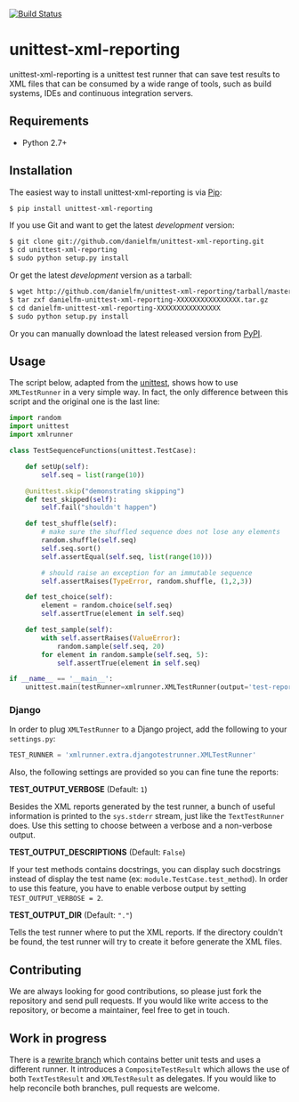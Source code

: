 [![Build Status](https://travis-ci.org/xmlrunner/unittest-xml-reporting.svg?branch=master)](https://travis-ci.org/xmlrunner/unittest-xml-reporting)

# unittest-xml-reporting

unittest-xml-reporting is a unittest test runner that can save test results
to XML files that can be consumed by a wide range of tools, such as build
systems, IDEs and continuous integration servers.

## Requirements

* Python 2.7+

## Installation

The easiest way to install unittest-xml-reporting is via
[Pip](http://www.pip-installer.org):

````bash
$ pip install unittest-xml-reporting
````

If you use Git and want to get the latest *development* version:

````bash
$ git clone git://github.com/danielfm/unittest-xml-reporting.git
$ cd unittest-xml-reporting
$ sudo python setup.py install
````

Or get the latest *development* version as a tarball:

````bash
$ wget http://github.com/danielfm/unittest-xml-reporting/tarball/master
$ tar zxf danielfm-unittest-xml-reporting-XXXXXXXXXXXXXXXX.tar.gz
$ cd danielfm-unittest-xml-reporting-XXXXXXXXXXXXXXXX
$ sudo python setup.py install
````

Or you can manually download the latest released version from
[PyPI](https://pypi.python.org/pypi/unittest-xml-reporting/).


## Usage

The script below, adapted from the
[unittest](http://docs.python.org/library/unittest.html), shows how to use
`XMLTestRunner` in a very simple way. In fact, the only difference between
this script and the original one is the last line:

````python
import random
import unittest
import xmlrunner

class TestSequenceFunctions(unittest.TestCase):

    def setUp(self):
        self.seq = list(range(10))

    @unittest.skip("demonstrating skipping")
    def test_skipped(self):
        self.fail("shouldn't happen")

    def test_shuffle(self):
        # make sure the shuffled sequence does not lose any elements
        random.shuffle(self.seq)
        self.seq.sort()
        self.assertEqual(self.seq, list(range(10)))

        # should raise an exception for an immutable sequence
        self.assertRaises(TypeError, random.shuffle, (1,2,3))

    def test_choice(self):
        element = random.choice(self.seq)
        self.assertTrue(element in self.seq)

    def test_sample(self):
        with self.assertRaises(ValueError):
            random.sample(self.seq, 20)
        for element in random.sample(self.seq, 5):
            self.assertTrue(element in self.seq)

if __name__ == '__main__':
    unittest.main(testRunner=xmlrunner.XMLTestRunner(output='test-reports'))
````

### Django

In order to plug `XMLTestRunner` to a Django project, add the following
to your `settings.py`:

````python
TEST_RUNNER = 'xmlrunner.extra.djangotestrunner.XMLTestRunner'
````

Also, the following settings are provided so you can fine tune the reports:

**TEST_OUTPUT_VERBOSE** (Default: `1`)

Besides the XML reports generated by the test runner, a bunch of useful
information is printed to the `sys.stderr` stream, just like the
`TextTestRunner` does. Use this setting to choose between a verbose and a
non-verbose output.

**TEST_OUTPUT_DESCRIPTIONS** (Default: `False`)

If your test methods contains docstrings, you can display such docstrings
instead of display the test name (ex: `module.TestCase.test_method`). In
order to use this feature, you have to enable verbose output by setting
`TEST_OUTPUT_VERBOSE = 2`.

**TEST_OUTPUT_DIR** (Default: `"."`)

Tells the test runner where to put the XML reports. If the directory
couldn't be found, the test runner will try to create it before
generate the XML files.


## Contributing

We are always looking for good contributions, so please just fork the
repository and send pull requests. If you would like write access to the
repository, or become a maintainer, feel free to get in touch.

## Work in progress

There is a [rewrite branch](https://github.com/xmlrunner/unittest-xml-reporting/tree/rewrite) which contains better unit tests and uses a different runner. It
introduces a `CompositeTestResult` which allows the use of both `TextTestResult`
and `XMLTestResult` as delegates. If you would like to help reconcile both
branches, pull requests are welcome.

